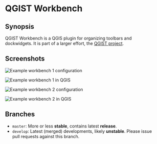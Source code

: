 # QGIST Workbench

## Synopsis

QGIST Workbench is a QGIS plugin for organizing toolbars and dockwidgets.
It is part of a larger effort, the [QGIST project](http://www.qgist.org).

## Screenshots

![Example workbench 1 configuration](https://github.com/qgist/workbench/docs/workbench_01_config?raw=true "Example workbench 1 configuration")

![Example workbench 1 in QGIS](https://github.com/qgist/workbench/docs/workbench_01_qgis?raw=true "Example workbench 1 in QGIS")

![Example workbench 2 configuration](https://github.com/qgist/workbench/docs/workbench_02_config?raw=true "Example workbench 2 configuration")

![Example workbench 2 in QGIS](https://github.com/qgist/workbench/docs/workbench_02_qgis?raw=true "Example workbench 1 in QGIS")

## Branches

* `master`: More or less **stable**, contains latest **release**.
* `develop`: Latest (merged) developments, likely **unstable**. Please issue pull requests against this branch.

